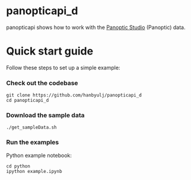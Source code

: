 panopticapi_d
=============

panopticapi shows how to work with the [Panoptic Studio](http://domedb.perception.cs.cmu.edu) (Panoptic) data. 

# Quick start guide
Follow these steps to set up a simple example: 

### Check out the codebase
```
git clone https://github.com/hanbyulj/panopticapi_d
cd panopticapi_d 
```

### Download the sample data 
```
./get_sampleData.sh
```

### Run the examples
Python example notebook:
```
cd python
ipython example.ipynb
```
